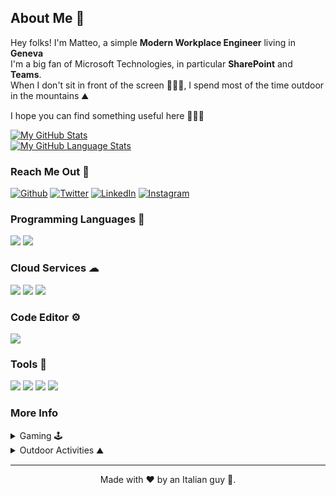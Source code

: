 ## About Me 🤌

Hey folks! I'm Matteo, a simple **Modern Workplace Engineer** living in **Geneva**  
I'm a big fan of Microsoft Technologies, in particular **SharePoint** and **Teams**.  
When I don't sit in front of the screen 🧑🏻‍💻, I spend most of the time outdoor in the mountains ⛰️

I hope you can find something useful here 🧙‍♂️🦄

[![My GitHub Stats](https://github-readme-stats.vercel.app/api/?username=Mr-W1nst0n&hide=contribs,prs,issues&count_private=true&theme=gruvbox&showicons=true)]()   
[![My GitHub Language Stats](https://github-readme-stats.vercel.app/api/top-langs/?username=Mr-W1nst0n&langs_count=8&theme=gruvbox)]()

### Reach Me Out 📧
[<img alt="Github" src="https://img.shields.io/badge/GitHub-black" />](https://github.com/Mr-W1nst0n)
[<img alt="Twitter" src="https://img.shields.io/badge/Twitter-white" />](https://twitter.com/mr_w1nst0n)
[<img alt="LinkedIn" src="https://img.shields.io/badge/LinkedIn-blue" />](https://linkedin.com/in/matteo-zamori-09146b14/)
[<img alt="Instagram" src="https://img.shields.io/badge/Instagram-blueviolet" />](https://instagram.com/monsieur_404/)

### Programming Languages 🥷
<p align="left">
  <img src="https://img.shields.io/badge/PowerShell-blue" />
  <img src="https://img.shields.io/badge/Python-yellow" />
</p>

### Cloud Services ☁
<p align="left">
  <img src="https://img.shields.io/badge/Microsoft%20365-orange" />
  <img src="https://img.shields.io/badge/Azure-blue" />
  <img src="https://img.shields.io/badge/Powell%20Software-lightgrey" />
</p>

### Code Editor ⚙️
<p align="left">
  <img src="https://img.shields.io/badge/Visual%20Studio%20Code-blueviolet" />
</p>

### Tools 🤖
<p align="left">
  <img src="https://img.shields.io/badge/PostMan-blue" />
  <img src="https://img.shields.io/badge/Insomnia-blueviolet" />
  <img src="https://img.shields.io/badge/Fiddler-brightgreen" />
  <img src="https://img.shields.io/badge/ShareGate-orange" />
</p>

### More Info
<details>
  <summary>Gaming 🕹️</summary>
  
   - *Counter-Strike (<a href="https://steamcommunity.com/profiles/76561197974267430/" target="_blank">Steam Account</a>)*
   - *Quake*
   - *New-World* 💩
</details>

<details>
  <summary>Outdoor Activities ⛰️</summary>

   - *Skier*
   - *Rock Climber*
   - *Mountaineering* 
</details>

---
<p align="center"> Made with ❤️ by an Italian guy 🍕. </p>
<p align="center">
</p>
